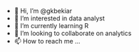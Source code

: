 - 👋 Hi, I’m @gkbekiar
- 👀 I’m interested in data analyst
- 🌱 I’m currently learning R
- 💞️ I’m looking to collaborate on analytics
- 📫 How to reach me ...

<!---
gkbekiar/gkbekiar is a ✨ special ✨ repository because its `README.md` (this file) appears on your GitHub profile.
You can click the Preview link to take a look at your changes.
--->
